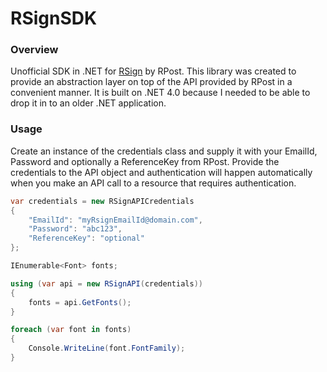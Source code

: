 # RSignSDK
### Overview
Unofficial SDK in .NET for [RSign](https://www.rsign.com/) by RPost. This library was created to provide an abstraction layer on top of the API provided by RPost in a convenient manner. It is built on .NET 4.0 because I needed to be able to drop it in to an older .NET application.

### Usage
Create an instance of the credentials class and supply it with your EmailId, Password and optionally a ReferenceKey from RPost. Provide the credentials to the API object and authentication will happen automatically when you make an API call to a resource that requires authentication.
```csharp
var credentials = new RSignAPICredentials
{
    "EmailId": "myRsignEmailId@domain.com",
    "Password": "abc123",
    "ReferenceKey": "optional"
};

IEnumerable<Font> fonts;

using (var api = new RSignAPI(credentials))
{
    fonts = api.GetFonts();
}

foreach (var font in fonts)
{
    Console.WriteLine(font.FontFamily);
}
